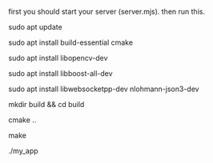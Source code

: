 first you should start your server (server.mjs). then run this. 

sudo apt update

sudo apt install build-essential cmake

sudo apt install libopencv-dev

sudo apt install libboost-all-dev

sudo apt install libwebsocketpp-dev nlohmann-json3-dev

mkdir build && cd build

cmake ..

make

./my_app

